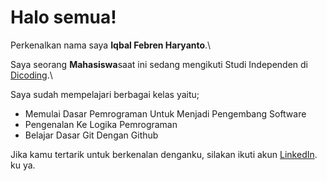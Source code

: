# Halo semua! 

Perkenalkan nama saya **Iqbal Febren Haryanto**.\

Saya seorang **Mahasiswa**saat ini sedang mengikuti Studi Independen di [Dicoding](https://www.dicoding.com/).\

Saya sudah mempelajari berbagai kelas yaitu;
* Memulai Dasar Pemrograman Untuk Menjadi Pengembang Software
* Pengenalan Ke Logika Pemrograman
* Belajar Dasar Git Dengan Github

Jika kamu tertarik untuk berkenalan denganku, silakan ikuti akun [LinkedIn](https://www.linkedin.com/in/iqbal-febren-537728221/).
ku ya.
